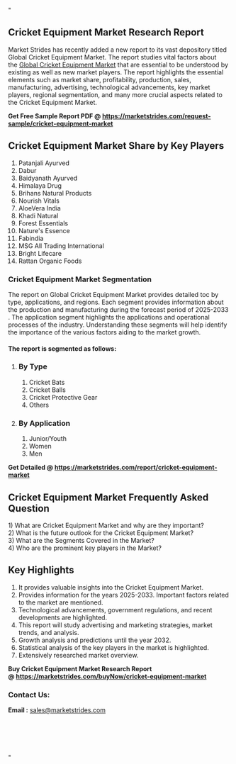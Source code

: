 <p>"</p>
<h2>Cricket Equipment Market Research Report</h2>
<p>Market Strides has recently added a new report to its vast depository titled Global Cricket Equipment Market. The report studies vital factors about the&nbsp;<a href="https://marketstrides.com/report/cricket-equipment-market">Global Cricket Equipment Market</a>&nbsp;that are essential to be understood by existing as well as new market players. The report highlights the essential elements such as market share, profitability, production, sales, manufacturing, advertising, technological advancements, key market players, regional segmentation, and many more crucial aspects related to the Cricket Equipment Market.</p>
<p><strong>Get Free Sample Report PDF @&nbsp;<a href="https://marketstrides.com/request-sample/cricket-equipment-market">https://marketstrides.com/request-sample/cricket-equipment-market</a></strong></p>
<h2><strong>Cricket Equipment Market Share by Key Players</strong></h2>
<ol>
<li>Patanjali Ayurved</li>
<li>Dabur</li>
<li>Baidyanath Ayurved</li>
<li>Himalaya Drug</li>
<li>Brihans Natural Products</li>
<li>Nourish Vitals</li>
<li>AloeVera India</li>
<li>Khadi Natural</li>
<li>Forest Essentials</li>
<li>Nature's Essence</li>
<li>Fabindia</li>
<li>MSG All Trading International</li>
<li>Bright Lifecare</li>
<li>Rattan Organic Foods</li>
</ol>
<h3><strong>Cricket Equipment Market Segmentation</strong></h3>
<p>The report on Global Cricket Equipment Market provides detailed toc by type, applications, and regions. Each segment provides information about the production and manufacturing during the forecast period of 2025-2033 . The application segment highlights the applications and operational processes of the industry. Understanding these segments will help identify the importance of the various factors aiding to the market growth.</p>
<h4>The report is segmented as follows:</h4>
<ol>
<li>
<h3>By Type</h3>
<ol>
<li>Cricket Bats</li>
<li>Cricket Balls</li>
<li>Cricket Protective Gear</li>
<li>Others</li>
</ol>
</li>
<li>
<h3>By Application</h3>
<ol>
<li>Junior/Youth</li>
<li>Women</li>
<li>Men</li>
</ol>
</li>
</ol>
<p><strong>Get Detailed @&nbsp;<a href="https://marketstrides.com/report/cricket-equipment-market">https://marketstrides.com/report/cricket-equipment-market</a></strong></p>
<h2 class=""><strong>Cricket Equipment Market Frequently Asked Question</strong></h2>
<div class="">1) What are&nbsp;Cricket Equipment Market and why are they important?
<div class="">
<div class="">2) What is the future outlook for the Cricket Equipment Market?</div>
</div>
</div>
<div class="">3) What are the Segments Covered in the Market?</div>
<div class="">4) Who are the prominent key players in the Market?</div>
<h2><strong>Key Highlights</strong></h2>
<div class="">
<ol>
<li>It provides valuable insights into the Cricket Equipment Market.</li>
<li>Provides information for the years 2025-2033. Important factors related to the market are mentioned.</li>
<li>Technological advancements, government regulations, and recent developments are highlighted.</li>
<li>This report will study advertising and marketing strategies, market trends, and analysis.</li>
<li>Growth analysis and predictions until the year 2032.</li>
<li>Statistical analysis of the key players in the market is highlighted.</li>
<li>Extensively researched market overview.</li>
</ol>
<p><strong>Buy Cricket Equipment Market Research Report @&nbsp;<a href="https://marketstrides.com/buyNow/cricket-equipment-market">https://marketstrides.com/buyNow/cricket-equipment-market</a></strong></p>
<h3>Contact Us:</h3>
<p><strong>Email :</strong> <a href="mailto:sales@marketstrides.com">sales@marketstrides.com</a></p>
</div>
<p>&nbsp;</p>
<h3>&nbsp;</h3>
<p>"</p>

